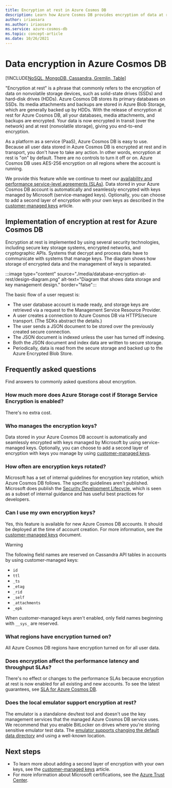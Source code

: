 ```yaml
---
title: Encryption at rest in Azure Cosmos DB
description: Learn how Azure Cosmos DB provides encryption of data at rest and how it's implemented.
author: iriaosara
ms.author: iriaosara
ms.service: azure-cosmos-db
ms.topic: concept-article
ms.date: 10/26/2021
---
```


# Data encryption in Azure Cosmos DB

[!INCLUDE[NoSQL, MongoDB, Cassandra, Gremlin, Table](includes/appliesto-nosql-mongodb-cassandra-gremlin-table.md)]

"Encryption at rest" is a phrase that commonly refers to the encryption of data on nonvolatile storage devices, such as solid-state drives (SSDs) and hard-disk drives (HDDs). Azure Cosmos DB stores its primary databases on SSDs. Its media attachments and backups are stored in Azure Blob Storage, which are generally backed up by HDDs. With the release of encryption at rest for Azure Cosmos DB, all your databases, media attachments, and backups are encrypted. Your data is now encrypted in transit (over the network) and at rest (nonvolatile storage), giving you end-to-end encryption.

As a platform as a service (PaaS), Azure Cosmos DB is easy to use. Because all user data stored in Azure Cosmos DB is encrypted at rest and in transport, you don't have to take any action. In other words, encryption at rest is "on" by default. There are no controls to turn it off or on. Azure Cosmos DB uses AES-256 encryption on all regions where the account is running.

We provide this feature while we continue to meet our [availability and performance service-level agreements (SLAs)](https://azure.microsoft.com/support/legal/sla/cosmos-db). Data stored in your Azure Cosmos DB account is automatically and seamlessly encrypted with keys managed by Microsoft (service-managed keys). Optionally, you can choose to add a second layer of encryption with your own keys as described in the [customer-managed keys](how-to-setup-cmk.md) article.

## Implementation of encryption at rest for Azure Cosmos DB

Encryption at rest is implemented by using several security technologies, including secure key storage systems, encrypted networks, and cryptographic APIs. Systems that decrypt and process data have to communicate with systems that manage keys. The diagram shows how storage of encrypted data and the management of keys is separated.

:::image type="content" source="./media/database-encryption-at-rest/design-diagram.png" alt-text="Diagram that shows data storage and key management design." border="false":::

The basic flow of a user request is:

- The user database account is made ready, and storage keys are retrieved via a request to the Management Service Resource Provider.
- A user creates a connection to Azure Cosmos DB via HTTPS/secure transport. (The SDKs abstract the details.)
- The user sends a JSON document to be stored over the previously created secure connection.
- The JSON document is indexed unless the user has turned off indexing.
- Both the JSON document and index data are written to secure storage.
- Periodically, data is read from the secure storage and backed up to the Azure Encrypted Blob Store.

## Frequently asked questions

Find answers to commonly asked questions about encryption.

### How much more does Azure Storage cost if Storage Service Encryption is enabled?

There's no extra cost.

### Who manages the encryption keys?

Data stored in your Azure Cosmos DB account is automatically and seamlessly encrypted with keys managed by Microsoft by using service-managed keys. Optionally, you can choose to add a second layer of encryption with keys you manage by using [customer-managed keys](how-to-setup-cmk.md).

### How often are encryption keys rotated?

Microsoft has a set of internal guidelines for encryption key rotation, which Azure Cosmos DB follows. The specific guidelines aren't published. Microsoft does publish the [Security Development Lifecycle](https://www.microsoft.com/sdl/default.aspx), which is seen as a subset of internal guidance and has useful best practices for developers.

### Can I use my own encryption keys?

Yes, this feature is available for new Azure Cosmos DB accounts. It should be deployed at the time of account creation. For more information, see the [customer-managed keys](./how-to-setup-cmk.md) document.

> [!WARNING]
> The following field names are reserved on Cassandra API tables in accounts by using customer-managed keys:
>
> - `id`
> - `ttl`
> - `_ts`
> - `_etag`
> - `_rid`
> - `_self`
> - `_attachments`
> - `_epk`
> 
> When customer-managed keys aren't enabled, only field names beginning with `__sys_` are reserved.

### What regions have encryption turned on?

All Azure Cosmos DB regions have encryption turned on for all user data.

### Does encryption affect the performance latency and throughput SLAs?

There's no effect or changes to the performance SLAs because encryption at rest is now enabled for all existing and new accounts. To see the latest guarantees, see [SLA for Azure Cosmos DB](https://azure.microsoft.com/support/legal/sla/cosmos-db).

### Does the local emulator support encryption at rest?

The emulator is a standalone dev/test tool and doesn't use the key management services that the managed Azure Cosmos DB service uses. We recommend that you enable BitLocker on drives where you're storing sensitive emulator test data. The [emulator supports changing the default data directory](emulator.md) and using a well-known location.

## Next steps

* To learn more about adding a second layer of encryption with your own keys, see the [customer-managed keys](how-to-setup-cmk.md) article.
* For more information about Microsoft certifications, see the [Azure Trust Center](https://azure.microsoft.com/support/trust-center/).
